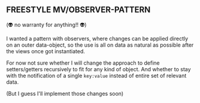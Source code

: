 ## FREESTYLE MV/OBSERVER-PATTERN
(👽 no warranty for anything!! 👽)

I wanted a pattern with observers, where changes can be applied directly on an outer data-object, so the use is all on data as natural as possible after the views once got instantiated.

For now not sure whether I will change the approach to define setters/getters recursively to fit for any kind of object.
And whether to stay with the notification of a single `key:value` instead of entire set of relevant data.

(But I guess I'll implement those changes soon)